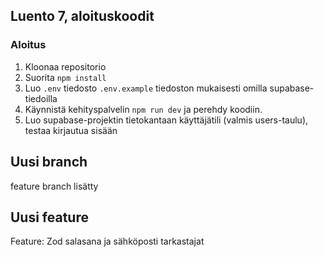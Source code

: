 ## Luento 7, aloituskoodit

### Aloitus

1. Kloonaa repositorio
2. Suorita `npm install`
3. Luo `.env` tiedosto `.env.example` tiedoston mukaisesti omilla supabase-tiedoilla
4. Käynnistä kehityspalvelin `npm run dev` ja perehdy koodiin.
5. Luo supabase-projektin tietokantaan käyttäjätili (valmis users-taulu), testaa kirjautua sisään

## Uusi branch
feature branch lisätty

## Uusi feature
Feature: Zod salasana ja sähköposti tarkastajat
